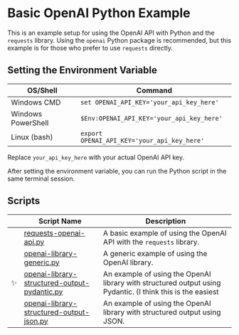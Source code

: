 # Basic OpenAI Python Example

This is an example setup for using the OpenAI API with Python and the `requests` library. Using the `openai` Python package is recommended, but this example is for those who prefer to use `requests` directly.

## Setting the Environment Variable

| OS/Shell | Command |
| --- | --- |
| Windows CMD | `set OPENAI_API_KEY='your_api_key_here'` |
| Windows PowerShell | `$Env:OPENAI_API_KEY='your_api_key_here'` |
| Linux (bash) | `export OPENAI_API_KEY='your_api_key_here'` |

Replace `your_api_key_here` with your actual OpenAI API key.

After setting the environment variable, you can run the Python script in the same terminal session.

## Scripts

|| Script Name | Description |
|-| --- | --- |
|| [requests-openai-api.py](https://github.com/EatMoreChicken/openai-basic-python-example/blob/main/requests-openai-api.py) | A basic example of using the OpenAI API with the `requests` library. |
|| [openai-library-generic.py](https://github.com/EatMoreChicken/openai-basic-python-example/blob/main/openai-library-generic.py) | A generic example of using the OpenAI library. |
|✨| [openai-library-structured-output-pydantic.py](https://github.com/EatMoreChicken/openai-basic-python-example/blob/main/openai-library-structured-output-pydantic.py) | An example of using the OpenAI library with structured output using Pydantic. (I think this is the easiest |way to use structured output.) |
|| [openai-library-structured-output-json.py](https://github.com/EatMoreChicken/openai-basic-python-example/blob/main/openai-library-structured-output-json.py) | An example of using the OpenAI library with structured output using JSON. |
